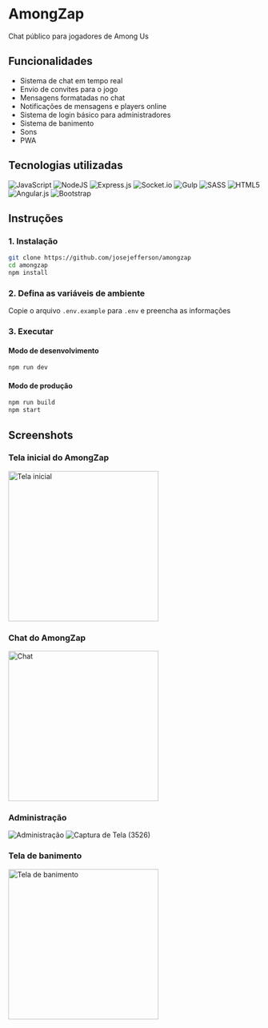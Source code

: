 # AmongZap
Chat público para jogadores de Among Us

## Funcionalidades

- Sistema de chat em tempo real
- Envio de convites para o jogo
- Mensagens formatadas no chat
- Notificações de mensagens e players online
- Sistema de login básico para administradores
- Sistema de banimento
- Sons
- PWA

## Tecnologias utilizadas

![JavaScript](https://img.shields.io/badge/javascript-%23323330.svg?style=for-the-badge&logo=javascript&logoColor=%23F7DF1E)
![NodeJS](https://img.shields.io/badge/node.js-6DA55F?style=for-the-badge&logo=node.js&logoColor=white)
![Express.js](https://img.shields.io/badge/express.js-%23404d59.svg?style=for-the-badge&logo=express&logoColor=%2361DAFB)
![Socket.io](https://img.shields.io/badge/Socket.io-black?style=for-the-badge&logo=socket.io&badgeColor=010101)
![Gulp](https://img.shields.io/badge/GULP-%23CF4647.svg?style=for-the-badge&logo=gulp&logoColor=white)
![SASS](https://img.shields.io/badge/SASS-hotpink.svg?style=for-the-badge&logo=SASS&logoColor=white)
![HTML5](https://img.shields.io/badge/html5-%23E34F26.svg?style=for-the-badge&logo=html5&logoColor=white)
![Angular.js](https://img.shields.io/badge/angular.js-%23E23237.svg?style=for-the-badge&logo=angularjs&logoColor=white)
![Bootstrap](https://img.shields.io/badge/bootstrap-%238511FA.svg?style=for-the-badge&logo=bootstrap&logoColor=white)

## Instruções
### 1. Instalação
```bash
git clone https://github.com/josejefferson/amongzap
cd amongzap
npm install
```

### 2. Defina as variáveis de ambiente
Copie o arquivo `.env.example` para `.env` e preencha as informações

### 3. Executar
#### Modo de desenvolvimento
```bash
npm run dev
```

#### Modo de produção
```bash
npm run build
npm start
```

## Screenshots
### Tela inicial do AmongZap
<img src="https://github.com/josejefferson/amongzap/assets/52979246/32fb0799-2e1d-4475-b2b5-63043b10302f" alt="Tela inicial" width="300" />

### Chat do AmongZap
<img src="https://github.com/josejefferson/amongzap/assets/52979246/709da35a-ba32-4cad-b388-418a398e1ec3" alt="Chat" width="300" />

### Administração
![Administração](https://github.com/josejefferson/amongzap/assets/52979246/8da4f57a-1339-4ac8-81f4-48eda4c58087)
![Captura de Tela (3526)](https://github.com/josejefferson/amongzap/assets/52979246/ddb63e67-3549-4685-95aa-b60f7d5e1da1)

### Tela de banimento
<img src="https://github.com/josejefferson/amongzap/assets/52979246/482c830a-33a3-4bfd-92f1-390809139223" alt="Tela de banimento" width="300" />
